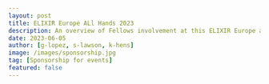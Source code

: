 ```yaml
---
layout: post
title: ELIXIR Europe ALl Hands 2023
description: An overview of Fellows involvement at this ELIXIR Europe annual event
date: 2023-06-05
author: [g-lopez, s-lawson, k-hens]
image: /images/sponsorship.jpg
tag: [Sponsorship for events]
featured: false
---
```


